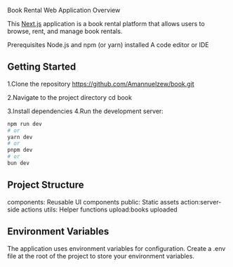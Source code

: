 Book Rental Web Application
Overview

This [Next.js](https://nextjs.org/) application is a book rental platform that allows users to browse, rent, and manage book rentals.

Prerequisites
Node.js and npm (or yarn) installed
A code editor or IDE

## Getting Started

1.Clone the repository
https://github.com/Amannuelzew/book.git

2.Navigate to the project directory
cd book

3.Install dependencies
4.Run the development server:

```bash
npm run dev
# or
yarn dev
# or
pnpm dev
# or
bun dev
```

## Project Structure

components: Reusable UI components
public: Static assets
action:server-side actions
utils: Helper functions
upload:books uploaded

## Environment Variables
The application uses environment variables for configuration. Create a .env file at the root of the project to store your environment variables.





